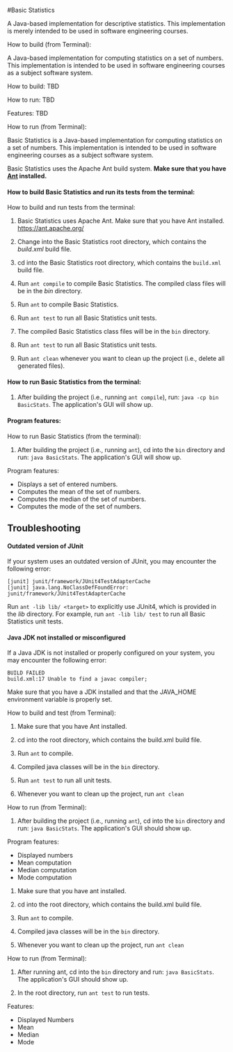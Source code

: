 #Basic Statistics



A Java-based implementation for descriptive statistics. This
implementation is merely intended to be used in software engineering courses.


How to build (from Terminal):


A Java-based implementation for computing statistics on a set of numbers.
This implementation is intended to be used in software engineering courses as
a subject software system.


How to build: TBD

How to run: TBD


Features: TBD

How to run (from Terminal):


Basic Statistics is a Java-based implementation for computing statistics on a set of numbers.
This implementation is intended to be used in software engineering courses as
a subject software system.


Basic Statistics uses the Apache Ant build system. **Make sure that you have [Ant](https://ant.apache.org) installed.**

#### How to build Basic Statistics and run its tests from the terminal:

How to build and run tests from the terminal:

1. Basic Statistics uses Apache Ant.  Make sure that you have Ant installed.  https://ant.apache.org/



1. Change into the Basic Statistics root directory, which contains the *build.xml* build file.

2. cd into the Basic Statistics root directory, which contains the `build.xml` build file.



2. Run `ant compile` to compile Basic Statistics. The compiled class files will be in the *bin* directory.

3. Run `ant` to compile Basic Statistics.



4. Run `ant test` to run all Basic Statistics unit tests.

4. The compiled Basic Statistics class files will be in the `bin` directory.



5. Run `ant test` to run all Basic Statistics unit tests.


5. Run `ant clean` whenever you want to clean up the project (i.e., delete all generated files).



#### How to run Basic Statistics from the terminal:

1. After building the project (i.e., running `ant compile`), run: `java -cp bin BasicStats`. The application's GUI will show up.

#### Program features:

How to run Basic Statistics (from the terminal):

1. After building the project (i.e., running `ant`), cd into the `bin` directory and run: `java BasicStats`. The application's GUI will show up.


Program features:

* Displays a set of entered numbers.
* Computes the mean of the set of numbers.
* Computes the median of the set of numbers.
* Computes the mode of the set of numbers.


## Troubleshooting

#### Outdated version of JUnit
If your system uses an outdated version of JUnit, you may encounter the following error:
```
[junit] junit/framework/JUnit4TestAdapterCache
[junit] java.lang.NoClassDefFoundError: junit/framework/JUnit4TestAdapterCache
```
Run `ant -lib lib/ <target>` to explicitly use JUnit4, which is provided in the *lib* directory. For example, run `ant -lib lib/ test` to run all Basic Statistics unit tests.

#### Java JDK not installed or misconfigured
If a Java JDK is not installed or properly configured on your system, you may encounter the following error: 
```
BUILD FAILED
build.xml:17 Unable to find a javac compiler;
```
Make sure that you have a JDK installed and that the JAVA_HOME environment variable is properly set.




How to build and test (from Terminal):

1. Make sure that you have Ant installed.

2. cd into the root directory, which contains the build.xml build file.

3. Run `ant` to compile.

4. Compiled java classes will be in the `bin` directory.

5. Run `ant test` to run all unit tests.

6. Whenever you want to clean up the project, run `ant clean`

How to run (from Terminal):

1. After building the project (i.e., running `ant`), cd into the `bin`
   directory and run: `java BasicStats`. The application's GUI should show up.

Program features:
* Displayed numbers
* Mean computation
* Median computation
* Mode computation


1. Make sure that you have ant installed.

2. cd into the root directory, which contains the build.xml build file.

3. Run `ant` to compile.

4. Compiled java classes will be in the `bin` directory.

5. Whenever you want to clean up the project, run `ant clean`

How to run (from Terminal):

1. After running ant, cd into the `bin` directory and run: `java BasicStats`.
   The application's GUI should show up.

2. In the root directory, run `ant test` to run tests.


Features:
* Displayed Numbers
* Mean
* Median
* Mode

